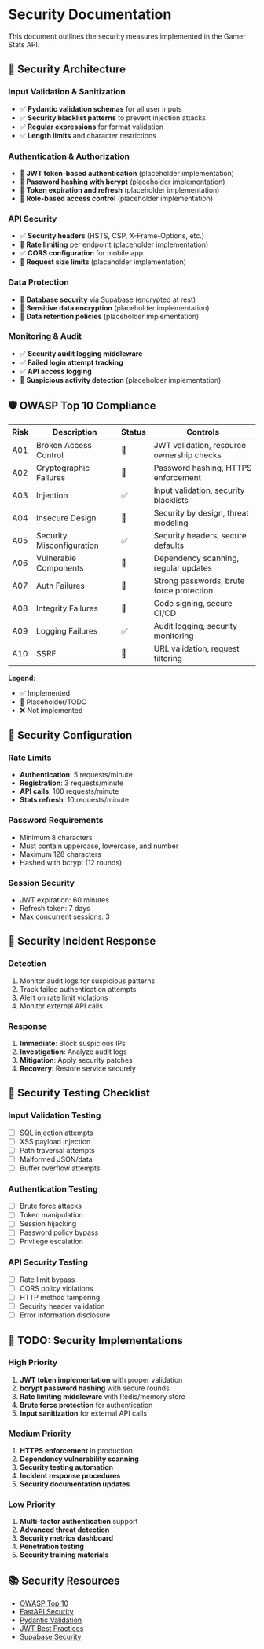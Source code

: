 # Security Documentation

This document outlines the security measures implemented in the Gamer Stats API.

## 🔐 Security Architecture

### Input Validation & Sanitization
- ✅ **Pydantic validation schemas** for all user inputs
- ✅ **Security blacklist patterns** to prevent injection attacks
- ✅ **Regular expressions** for format validation
- ✅ **Length limits** and character restrictions

### Authentication & Authorization  
- 🔄 **JWT token-based authentication** (placeholder implementation)
- 🔄 **Password hashing with bcrypt** (placeholder implementation)
- 🔄 **Token expiration and refresh** (placeholder implementation)
- 🔄 **Role-based access control** (placeholder implementation)

### API Security
- ✅ **Security headers** (HSTS, CSP, X-Frame-Options, etc.)
- 🔄 **Rate limiting** per endpoint (placeholder implementation)
- ✅ **CORS configuration** for mobile app
- 🔄 **Request size limits** (placeholder implementation)

### Data Protection
- 🔄 **Database security** via Supabase (encrypted at rest)
- 🔄 **Sensitive data encryption** (placeholder implementation)
- 🔄 **Data retention policies** (placeholder implementation)

### Monitoring & Audit
- ✅ **Security audit logging middleware**
- ✅ **Failed login attempt tracking**
- ✅ **API access logging**
- 🔄 **Suspicious activity detection** (placeholder implementation)

## 🛡️ OWASP Top 10 Compliance

| Risk | Description | Status | Controls |
|------|------------|--------|----------|
| A01 | Broken Access Control | 🔄 | JWT validation, resource ownership checks |
| A02 | Cryptographic Failures | 🔄 | Password hashing, HTTPS enforcement |
| A03 | Injection | ✅ | Input validation, security blacklists |
| A04 | Insecure Design | 🔄 | Security by design, threat modeling |
| A05 | Security Misconfiguration | ✅ | Security headers, secure defaults |
| A06 | Vulnerable Components | 🔄 | Dependency scanning, regular updates |
| A07 | Auth Failures | 🔄 | Strong passwords, brute force protection |
| A08 | Integrity Failures | 🔄 | Code signing, secure CI/CD |
| A09 | Logging Failures | ✅ | Audit logging, security monitoring |
| A10 | SSRF | 🔄 | URL validation, request filtering |

**Legend:**
- ✅ Implemented
- 🔄 Placeholder/TODO
- ❌ Not implemented

## 🔧 Security Configuration

### Rate Limits
- **Authentication**: 5 requests/minute
- **Registration**: 3 requests/minute  
- **API calls**: 100 requests/minute
- **Stats refresh**: 10 requests/minute

### Password Requirements
- Minimum 8 characters
- Must contain uppercase, lowercase, and number
- Maximum 128 characters
- Hashed with bcrypt (12 rounds)

### Session Security
- JWT expiration: 60 minutes
- Refresh token: 7 days
- Max concurrent sessions: 3

## 🚨 Security Incident Response

### Detection
1. Monitor audit logs for suspicious patterns
2. Track failed authentication attempts
3. Alert on rate limit violations
4. Monitor external API calls

### Response
1. **Immediate**: Block suspicious IPs
2. **Investigation**: Analyze audit logs
3. **Mitigation**: Apply security patches
4. **Recovery**: Restore service securely

## 📝 Security Testing Checklist

### Input Validation Testing
- [ ] SQL injection attempts
- [ ] XSS payload injection
- [ ] Path traversal attempts
- [ ] Malformed JSON/data
- [ ] Buffer overflow attempts

### Authentication Testing
- [ ] Brute force attacks
- [ ] Token manipulation
- [ ] Session hijacking
- [ ] Password policy bypass
- [ ] Privilege escalation

### API Security Testing
- [ ] Rate limit bypass
- [ ] CORS policy violations
- [ ] HTTP method tampering
- [ ] Security header validation
- [ ] Error information disclosure

## 🔄 TODO: Security Implementations

### High Priority
1. **JWT token implementation** with proper validation
2. **bcrypt password hashing** with secure rounds
3. **Rate limiting middleware** with Redis/memory store
4. **Brute force protection** for authentication
5. **Input sanitization** for external API calls

### Medium Priority
1. **HTTPS enforcement** in production
2. **Dependency vulnerability scanning**
3. **Security testing automation**
4. **Incident response procedures**
5. **Security documentation updates**

### Low Priority
1. **Multi-factor authentication** support
2. **Advanced threat detection**
3. **Security metrics dashboard**
4. **Penetration testing**
5. **Security training materials**

## 📚 Security Resources

- [OWASP Top 10](https://owasp.org/www-project-top-ten/)
- [FastAPI Security](https://fastapi.tiangolo.com/tutorial/security/)
- [Pydantic Validation](https://pydantic-docs.helpmanual.io/usage/validators/)
- [JWT Best Practices](https://tools.ietf.org/html/rfc8725)
- [Supabase Security](https://supabase.com/docs/guides/auth/security) 